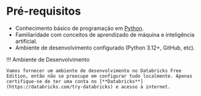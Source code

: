 # Pré-requisitos

- Conhecimento básico de programação em [Python](https://www.python.org/).
- Familiaridade com conceitos de aprendizado de máquina e inteligência artificial.
- Ambiente de desenvolvimento configurado (Python 3.12+, GitHub, etc).

!!! Ambiente de Desenvolvimento

    Vamos fornecer um ambiente de desenvolvimento no Databricks Free Edition, então não se preocupe em configurar tudo localmente. Apenas certifique-se de ter uma conta no [**Databricks**](https://databricks.com/try-databricks) e acesso à internet.

